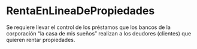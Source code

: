 # RentaEnLineaDePropiedades
Se requiere llevar el control de los préstamos que los bancos de la corporación “la casa de mis sueños” realizan a los deudores (clientes) que quieren rentar propiedades.
